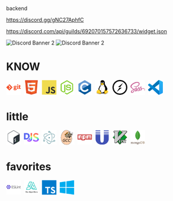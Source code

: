 
<img src="https://komarev.com/ghpvc/?username=murmurlab&style=flat-square&color=blue" alt=""/>

backend



https://discord.gg/gNC27AphfC 

https://discord.com/api/guilds/692070157572636733/widget.json

![Discord Banner 2](https://discord.gg/gNC27AphfC)
<img src="https://discord.com/assets/28174a34e77bb5e5310ced9f95cb480b.png" alt="Discord Banner 2"/>

<div>
  
  
# KNOW
  <img src="https://github.com/devicons/devicon/blob/master/icons/git/git-plain-wordmark.svg"  title="git cli" alt="git cli" width="40" height="40"/>&nbsp;
  <img src="https://github.com/devicons/devicon/blob/master/icons/html5/html5-original.svg" title="HTML5" alt="HTML" width="40" height="40"/>&nbsp;
  <img src="https://github.com/devicons/devicon/blob/master/icons/javascript/javascript-original.svg" title="JavaScript" alt="JavaScript" width="40" height="40"/>&nbsp;
  <img src="https://github.com/devicons/devicon/blob/master/icons/nodejs/nodejs-original.svg" title="NodeJS" alt="NodeJS" width="40" height="40"/>&nbsp;
    <img src="https://github.com/devicons/devicon/blob/master/icons/c/c-original.svg" title="C" alt="C" width="40" height="40"/>&nbsp;
  <img src="https://github.com/devicons/devicon/blob/master/icons/linux/linux-original.svg" title="linux" alt="linux" width="40" height="40"/>&nbsp;
  <img src="https://github.com/devicons/devicon/blob/master/icons/socketio/socketio-original.svg" title="socketio" alt="socketio" width="40" height="40"/>&nbsp;
  <img src="https://github.com/devicons/devicon/blob/master/icons/sass/sass-original.svg" title="Software as a service" alt="Software as a service" width="40" height="40"/>&nbsp;
  <img src="https://github.com/devicons/devicon/blob/master/icons/vscode/vscode-original.svg" title="vscode tips" alt="vscode tips" width="40" height="40"/>&nbsp;
  
  
# little
  <img src="https://github.com/devicons/devicon/blob/master/icons/bash/bash-original.svg" title="bash" alt="bash" width="40" height="40"/>&nbsp;
  <img src="https://github.com/devicons/devicon/blob/master/icons/discordjs/discordjs-original.svg" title="discordjs" alt="discordjs" width="40" height="40"/>&nbsp;
  <img src="https://github.com/devicons/devicon/blob/master/icons/electron/electron-original.svg" title="electronjs" alt="electronjs" width="40" height="40"/>&nbsp;
  <img src="https://github.com/devicons/devicon/blob/master/icons/gcc/gcc-original.svg" title="how to use make" alt="how to use make" width="40" height="40"/>&nbsp;
  <img src="https://github.com/devicons/devicon/blob/master/icons/npm/npm-original-wordmark.svg" title="node package manager" alt="node package manager" width="40" height="40"/>&nbsp;
  <img src="https://github.com/devicons/devicon/blob/master/icons/unix/unix-original.svg" title="unix" alt="unix" width="40" height="40"/>&nbsp;
   <img src="https://github.com/devicons/devicon/blob/master/icons/vim/vim-original.svg" title="vim vs emacs" alt="vim vs emacs" width="40" height="40"/>&nbsp;
  <img src="https://github.com/devicons/devicon/blob/master/icons/mongodb/mongodb-original-wordmark.svg" title="mongodb" alt="mongodb" width="40" height="40"/>&nbsp;
  
# favorites
  
  <img src="https://github.com/devicons/devicon/blob/master/icons/eslint/eslint-original-wordmark.svg" title="eslint and 42norm rules" alt="eslint and 42norm rules" width="40" height="40"/>&nbsp;
  <img src="https://github.com/devicons/devicon/blob/master/icons/thealgorithms/thealgorithms-original-wordmark.svg" title="thealgorithms" alt="thealgorithms" width="40" height="40"/>&nbsp;
<img src="https://github.com/devicons/devicon/blob/master/icons/typescript/typescript-original.svg" title="typescript" alt="typescript" width="40" height="40"/>&nbsp;
  <img src="https://github.com/devicons/devicon/blob/master/icons/windows8/windows8-original.svg" title=":)" alt=":)" width="40" height="40"/>&nbsp;
  
